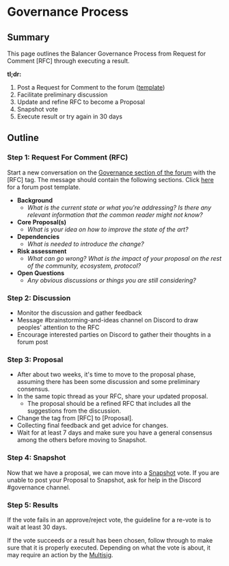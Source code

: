 # Governance Process

## Summary

This page outlines the Balancer Governance Process from Request for Comment \[RFC] through executing a result.&#x20;

**tl;dr:**

1. Post a Request for Comment to the forum ([template](rfc-proposal-forum-post-template.md))
2. Facilitate preliminary discussion
3. Update and refine RFC to become a Proposal
4. Snapshot vote
5. Execute result or try again in 30 days

## Outline

### Step 1: **Request For Comment (RFC)**

Start a new conversation on the [Governance section of the forum](https://forum.balancer.fi/c/governance/7) with the \[RFC] tag. The message should contain the following sections. Click [here](rfc-proposal-forum-post-template.md) for a forum post template.

* **Background**
  * _What is the current state or what you're addressing? Is there any relevant information that the common reader might not know?_
* **Core Proposal(s)**
  * _What is your idea on how to improve the state of the art?_
* **Dependencies**
  * _What is needed to introduce the change?_
* **Risk assessment**
  * _What can go wrong? What is the impact of your proposal on the rest of the community, ecosystem, protocol?_
* **Open Questions**
  * _Any obvious discussions or things you are still considering?_

### **Step 2: Discussion**

* Monitor the discussion and gather feedback
* Message #brainstorming-and-ideas channel on Discord to draw peoples' attention to the RFC
* Encourage interested parties on Discord to gather their thoughts in a forum post

### **Step 3: Proposal**

* After about two weeks, it's time to move to the proposal phase, assuming there has been some discussion and some preliminary consensus.
* In the same topic thread as your RFC, share your updated proposal.
  * The proposal should be a refined RFC that includes all the suggestions from the discussion.
* Change the tag from \[RFC] to \[Proposal].
* Collecting final feedback and get advice for changes.&#x20;
* Wait for at least 7 days and make sure you have a general consensus among the others before moving to Snapshot.

### **Step 4: Snapshot**

Now that we have a proposal, we can move into a [Snapshot](https://vote.balancer.fi) vote. If you are unable to post your Proposal to Snapshot, ask for help in the Discord #governance channel.&#x20;

### Step 5: Results

If the vote fails in an approve/reject vote, the guideline for a re-vote is to wait at least 30 days.&#x20;

If the vote succeeds or a result has been chosen, follow through to make sure that it is properly executed. Depending on what the vote is about, it may require an action by the [Multisig](../multisig/).

